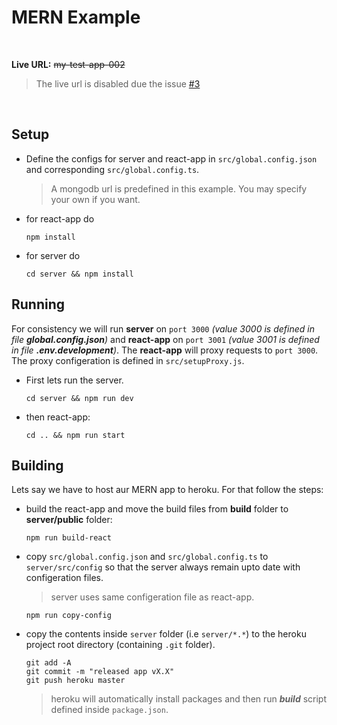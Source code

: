 # MERN Example

<br>

**Live URL:** <del>my-test-app-002</del>
> The live url is disabled due the issue [#3](https://github.com/nikhilnayyar002/basic-mern-application/issues/3)
<br>

## Setup

* Define the configs for server and react-app in ```src/global.config.json``` and corresponding ```src/global.config.ts```.

    > A mongodb url is predefined in this example. You may specify your own if you want.

* for react-app do 
    ```
    npm install
    ```
* for server do 
    ```
    cd server && npm install
    ```

## Running
For consistency we will run **server** on ```port 3000``` *(value 3000 is defined in file **global.config.json**)* and **react-app** on  ```port 3001``` *(value 3001 is defined in file **.env.development**)*. The **react-app** will proxy requests to ```port 3000```. The proxy configeration is defined in ```src/setupProxy.js```.

* First lets run the server.
    ```
    cd server && npm run dev
    ```
* then react-app:
    ```
    cd .. && npm run start
    ```

## Building
Lets say we have to host aur MERN app to heroku. For that follow the steps:
* build the react-app and move the build files from **build** folder to **server/public** folder:
    ```
    npm run build-react
    ```
* copy ```src/global.config.json``` and ```src/global.config.ts``` to ```server/src/config``` so that the server always remain upto date with configeration files.

    >server uses same configeration file as react-app.

    ```
    npm run copy-config
    ```
* copy the contents inside ```server``` folder (i.e ```server/*.*```)  to the heroku project root directory (containing ```.git``` folder). 
    ```
    git add -A
    git commit -m "released app vX.X"
    git push heroku master
    ```
    >heroku will automatically install packages and then run ***build*** script defined inside ```package.json```.


